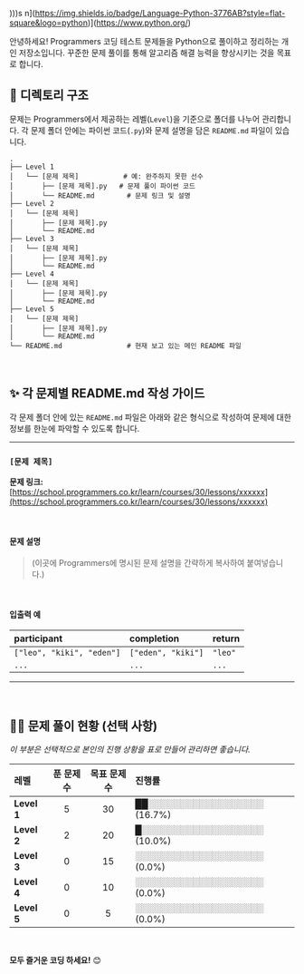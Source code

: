 )))s
n](https://img.shields.io/badge/Language-Python-3776AB?style=flat-square&logo=python)](https://www.python.org/)

안녕하세요! Programmers 코딩 테스트 문제들을 Python으로 풀이하고 정리하는 개인 저장소입니다. 꾸준한 문제 풀이를 통해 알고리즘 해결 능력을 향상시키는 것을 목표로 합니다.

## 📁 디렉토리 구조

문제는 Programmers에서 제공하는 레벨(`Level`)을 기준으로 폴더를 나누어 관리합니다. 각 문제 폴더 안에는 파이썬 코드(`.py`)와 문제 설명을 담은 `README.md` 파일이 있습니다.

```
.
├── Level 1
│   └── [문제 제목]           # 예: 완주하지 못한 선수
│       ├── [문제 제목].py   # 문제 풀이 파이썬 코드
│       └── README.md        # 문제 링크 및 설명
├── Level 2
│   └── [문제 제목]
│       ├── [문제 제목].py
│       └── README.md
├── Level 3
│   └── [문제 제목]
│       ├── [문제 제목].py
│       └── README.md
├── Level 4
│   └── [문제 제목]
│       ├── [문제 제목].py
│       └── README.md
├── Level 5
│   └── [문제 제목]
│       ├── [문제 제목].py
│       └── README.md
└── README.md                # 현재 보고 있는 메인 README 파일
```

<br>

## ✨ 각 문제별 README.md 작성 가이드

각 문제 폴더 안에 있는 `README.md` 파일은 아래와 같은 형식으로 작성하여 문제에 대한 정보를 한눈에 파악할 수 있도록 합니다.

---

### **`[문제 제목]`**

**문제 링크:** [https://school.programmers.co.kr/learn/courses/30/lessons/xxxxxx](https://school.programmers.co.kr/learn/courses/30/lessons/xxxxxx)

<br>

#### **문제 설명**

> (이곳에 Programmers에 명시된 문제 설명을 간략하게 복사하여 붙여넣습니다.)

<br>

#### **입출력 예**

| participant | completion | return |
| :---------- | :--------- | :----- |
| `["leo", "kiki", "eden"]` | `["eden", "kiki"]` | `"leo"` |
| `...` | `...` | `...` |

---

<br>

## 🧑‍💻 문제 풀이 현황 (선택 사항)

*이 부분은 선택적으로 본인의 진행 상황을 표로 만들어 관리하면 좋습니다.*

| 레벨 | 푼 문제 수 | 목표 문제 수 | 진행률 |
| :--- | :---: | :---: | :--- |
| **Level 1** | 5 | 30 | ██░░░░░░░░░░░░░░░░░░ (16.7%) |
| **Level 2** | 2 | 20 | █░░░░░░░░░░░░░░░░░░░ (10.0%) |
| **Level 3** | 0 | 15 | ░░░░░░░░░░░░░░░░░░░░ (0.0%) |
| **Level 4** | 0 | 10 | ░░░░░░░░░░░░░░░░░░░░ (0.0%) |
| **Level 5** | 0 | 5 | ░░░░░░░░░░░░░░░░░░░░ (0.0%) |

<br>

**모두 즐거운 코딩 하세요!** 😊
